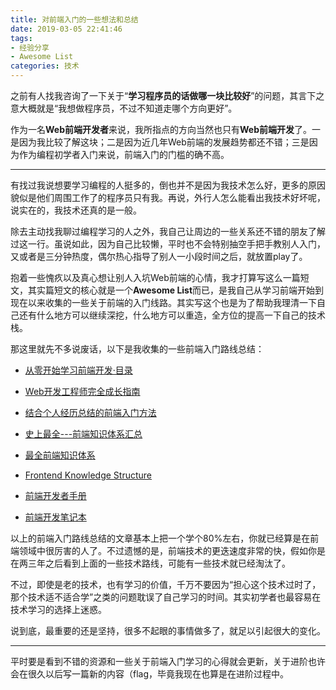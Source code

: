 ```yaml
---
title: 对前端入门的一些想法和总结
date: 2019-03-05 22:41:46
tags:
- 经验分享
- Awesome List
categories: 技术
---
```


之前有人找我咨询了一下关于“**学习程序员的话做哪一块比较好**”的问题，其言下之意大概就是“我想做程序员，不过不知道走哪个方向更好”。

作为一名**Web前端开发者**来说，我所指点的方向当然也只有**Web前端开发**了。一是因为我比较了解这块；二是因为近几年Web前端的发展趋势都还不错；三是因为作为编程初学者入门来说，前端入门的门槛的确不高。

<!-- more -->

---

有找过我说想要学习编程的人挺多的，倒也并不是因为我技术怎么好，更多的原因貌似是他们周围工作了的程序员只有我。再说，外行人怎么能看出我技术好坏呢，说实在的，我技术还真的是一般。

除去主动找我聊过编程学习的人之外，我自己让周边的一些关系还不错的朋友了解过这一行。虽说如此，因为自己比较懒，平时也不会特别抽空手把手教别人入门，又或者是三分钟热度，偶尔热心指导了别人一小段时间之后，就放置play了。

抱着一些愧疚以及真心想让别人入坑Web前端的心情，我才打算写这么一篇短文，其实篇短文的核心就是一个**Awesome List**而已，是我自己从学习前端开始到现在以来收集的一些关于前端的入门线路。其实写这个也是为了帮助我理清一下自己还有什么地方可以继续深挖，什么地方可以重造，全方位的提高一下自己的技术栈。

那这里就先不多说废话，以下是我收集的一些前端入门路线总结：

* [从零开始学习前端开发·目录](https://zhuanlan.zhihu.com/p/22099626)

* [Web开发工程师完全成长指南](https://zhuanlan.zhihu.com/p/22978846)

* [结合个人经历总结的前端入门方法](https://github.com/qiu-deqing/FE-learning)

* [史上最全---前端知识体系汇总](https://www.jianshu.com/p/6e56e974afb4)

* [最全前端知识体系](https://www.jianshu.com/p/966a4cc8f87a)

* [Frontend Knowledge Structure](http://html5ify.com/fks/)

* [前端开发者手册](http://caibaojian.com/fedbook/)

* [前端开发笔记本](http://caibaojian.com/fend_note/)

以上的前端入门路线总结的文章基本上把一个学个80%左右，你就已经算是在前端领域中很厉害的人了。不过遗憾的是，前端技术的更迭速度非常的快，假如你是在两三年之后看到上面的一些技术路线，可能有一些技术就已经淘汰了。

不过，即使是老的技术，也有学习的价值，千万不要因为“担心这个技术过时了，那个技术适不适合学”之类的问题耽误了自己学习的时间。其实初学者也最容易在技术学习的选择上迷惑。

说到底，最重要的还是坚持，很多不起眼的事情做多了，就足以引起很大的变化。

---

平时要是看到不错的资源和一些关于前端入门学习的心得就会更新，关于进阶也许会在很久以后写一篇新的内容（flag，毕竟我现在也算是在进阶过程中。